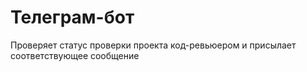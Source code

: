 # Телеграм-бот
Проверяет статус проверки проекта код-ревьюером и присылает соответствующее сообщение
